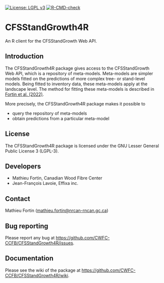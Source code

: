 [![License: LGPL v3](https://img.shields.io/badge/License-LGPL%20v3-blue.svg)](https://www.gnu.org/licenses/lgpl-3.0) 
[![R-CMD-check](https://github.com/CWFC-CCFB/CFSStandGrowth4R/actions/workflows/R-CMD-check.yaml/badge.svg)](https://github.com/CWFC-CCFB/CFSStandGrowth4R/actions/workflows/R-CMD-check.yaml)

# CFSStandGrowth4R

An R client for the CFSStandGrowth Web API.

## Introduction

The CFSStandGrowth4R package gives access to the CFSStandGrowth Web API, which
is a repository of meta-models. Meta-models are simpler models fitted on the
predictions of more complex tree- or stand-level models. Being fitted to inventory data,
these meta-models apply at the landscape level. The method for fitting these meta-models
is described in [Fortin et al. (2022)](https://doi.org/10.1139/cjfr-2022-0002).

More precisely, the CFSStandGrowth4R package makes it possible to 
- query the repository of meta-models 
- obtain predictions from a particular meta-model

## License

The CFSStandGrowth4R package is licensed under the GNU Lesser General Public License 3 (LGPL-3).

## Developers

- Mathieu Fortin, Canadian Wood Fibre Center
- Jean-François Lavoie, Effixa inc.

## Contact

Mathieu Fortin (mathieu.fortin@nrcan-rncan.gc.ca)

## Bug reporting

Please report any bug at https://github.com/CWFC-CCFB/CFSStandGrowth4R/issues.

## Documentation

Please see the wiki of the package at https://github.com/CWFC-CCFB/CFSStandGrowth4R/wiki. 


